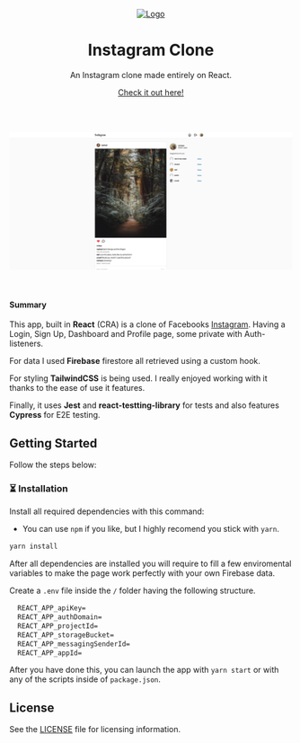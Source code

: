 <p align="center">
  <a href="https://photos.nstlopez.com">
    <img src="https://assets.stickpng.com/images/580b57fcd9996e24bc43c521.png"  alt="Logo" width="120px" height="120px"/>
  </a>
</p>
<h1 align="center">Instagram Clone</h1>
<p align="center">An Instagram clone made entirely on React.</p>
<p align="center"><a href="https://nstlopez.com">Check it out here!</a></p>
<br />
<br>
<p align="center">
  <a href="https://photos.nstlopez.com">
    <img src="./screenshot.png" alt="Screenshot of the main page." />
  </a>
</p>
<br>
 
#### Summary

This app, built in **React** (CRA) is a clone of Facebooks [Instagram](https://www.instagram.com). Having a Login, Sign Up, Dashboard and Profile page, some private with Auth-listeners.

For data I used **Firebase** firestore all retrieved using a custom hook.

For styling **TailwindCSS** is being used. I really enjoyed working with it thanks to the ease of use it features.

Finally, it uses **Jest** and **react-testting-library** for tests and also features **Cypress** for E2E testing.

## Getting Started

Follow the steps below:

### ⏳ Installation

Install all required dependencies with this command:

- You can use `npm` if you like, but I highly recomend you stick with `yarn`.

```bash
yarn install
```

After all dependencies are installed you will require to fill a few enviromental variables to make the page work perfectly with your own Firebase data.

Create a `.env` file inside the `/` folder having the following structure.

```env
  REACT_APP_apiKey=
  REACT_APP_authDomain=
  REACT_APP_projectId=
  REACT_APP_storageBucket=
  REACT_APP_messagingSenderId=
  REACT_APP_appId=
```

After you have done this, you can launch the app with `yarn start` or with any of the scripts inside of `package.json`.

## License

See the [LICENSE](./LICENSE) file for licensing information.
